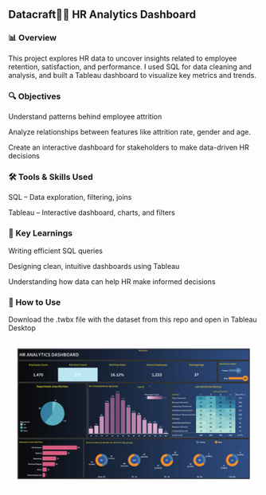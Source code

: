 ## Datacraft🧑‍💼 HR Analytics Dashboard
### 📊 Overview
This project explores HR data to uncover insights related to employee retention, satisfaction, and performance. I used SQL for data cleaning and analysis, and built a Tableau dashboard to visualize key metrics and trends.

### 🔍 Objectives
Understand patterns behind employee attrition

Analyze relationships between features like attrition rate, gender and age.

Create an interactive dashboard for stakeholders to make data-driven HR decisions

### 🛠️ Tools & Skills Used
SQL – Data exploration, filtering, joins

Tableau – Interactive dashboard, charts, and filters


### 🎯 Key Learnings
Writing efficient SQL queries

Designing clean, intuitive dashboards using Tableau

Understanding how data can help HR make informed decisions

### 🚀 How to Use
Download the .twbx file with the dataset from this repo and open in Tableau Desktop


![Dashboard](HR_Analytics.png)

